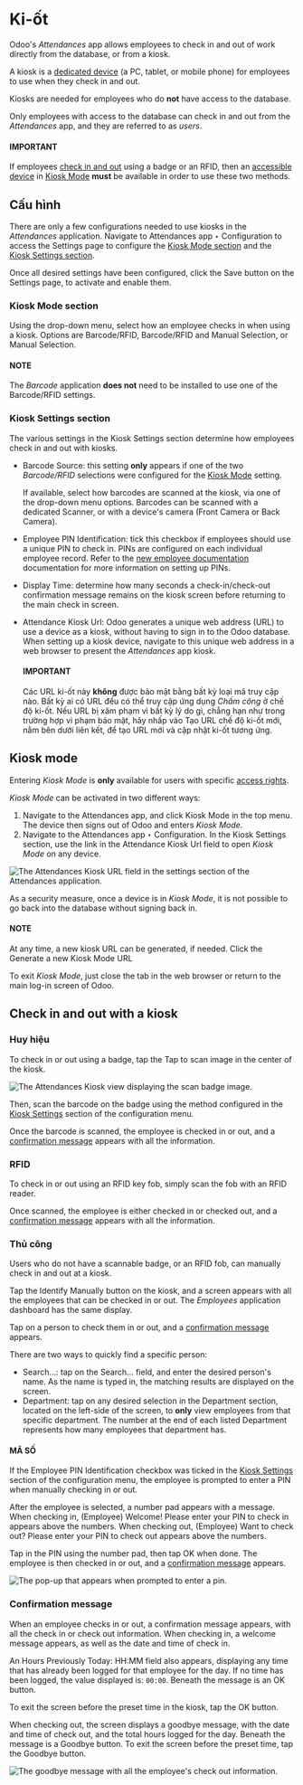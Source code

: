 # Ki-ốt

Odoo's *Attendances* app allows employees to check in and out of work directly from the database, or
from a kiosk.

A kiosk is a [dedicated device](applications/hr/attendances/hardware.md) (a PC, tablet, or mobile phone) for employees to use
when they check in and out.

Kiosks are needed for employees who do **not** have access to the database.

Only employees with access to the database can check in and out from the *Attendances* app, and they
are referred to as *users*.

#### IMPORTANT
If employees [check in and out](#attendances-kiosk-mode-entry) using a badge or an RFID,
then an [accessible device](applications/hr/attendances/hardware.md) in [Kiosk Mode](#attendances-kiosk-mode)
**must** be available in order to use these two methods.

## Cấu hình

There are only a few configurations needed to use kiosks in the *Attendances* application. Navigate
to Attendances app ‣ Configuration to access the Settings page to
configure the [Kiosk Mode section](#attendances-kiosk-mode) and the [Kiosk Settings section](#attendances-kiosk-settings).

Once all desired settings have been configured, click the Save button on the
Settings page, to activate and enable them.

<a id="attendances-kiosk-mode"></a>

### Kiosk Mode section

Using the drop-down menu, select how an employee checks in when using a kiosk. Options are
Barcode/RFID, Barcode/RFID and Manual Selection, or Manual
Selection.

#### NOTE
The *Barcode* application **does not** need to be installed to use one of the Barcode/RFID
settings.

<a id="attendances-kiosk-settings"></a>

### Kiosk Settings section

The various settings in the Kiosk Settings section determine how employees check in and
out with kiosks.

- Barcode Source: this setting **only** appears if one of the two *Barcode/RFID*
  selections were configured for the [Kiosk Mode](#attendances-kiosk-mode) setting.

  If available, select how barcodes are scanned at the kiosk, via one of the drop-down menu options.
  Barcodes can be scanned with a dedicated Scanner, or with a device's camera
  (Front Camera or Back Camera).
- Employee PIN Identification: tick this checkbox if employees should use a unique PIN
  to check in. PINs are configured on each individual employee record. Refer to the [new
  employee documentation](applications/hr/employees/new_employee.md#employees-hr-settings) documentation for more information on setting up
  PINs.
- Display Time: determine how many seconds a check-in/check-out confirmation message
  remains on the kiosk screen before returning to the main check in screen.
- Attendance Kiosk Url: Odoo generates a unique web address (URL) to use a device as a
  kiosk, without having to sign in to the Odoo database. When setting up a kiosk device, navigate to
  this unique web address in a web browser to present the *Attendances* app kiosk.

  #### IMPORTANT
  Các URL ki-ốt này **không** được bảo mật bằng bất kỳ loại mã truy cập nào. Bất kỳ ai có URL đều có thể truy cập ứng dụng *Chấm công* ở chế độ ki-ốt. Nếu URL bị xâm phạm vì bất kỳ lý do gì, chẳng hạn như trong trường hợp vi phạm bảo mật, hãy nhấp vào Tạo URL chế độ ki-ốt mới, nằm bên dưới liên kết, để tạo URL mới và cập nhật ki-ốt tương ứng.

## Kiosk mode

Entering *Kiosk Mode* is **only** available for users with specific [access rights](applications/hr/attendances.md#attendances-access-rights).

*Kiosk Mode* can be activated in two different ways:

1. Navigate to the Attendances app, and click Kiosk Mode in the top
   menu. The device then signs out of Odoo and enters *Kiosk Mode*.
2. Navigate to the Attendances app ‣ Configuration. In the Kiosk
   Settings section, use the link in the Attendance Kiosk Url field to open *Kiosk
   Mode* on any device.

![The Attendances Kiosk URL field in the settings section of the Attendances application.](../../../.gitbook/assets/kiosk-url.png)

As a security measure, once a device is in *Kiosk Mode*, it is not possible to go back into the
database without signing back in.

#### NOTE
At any time, a new kiosk URL can be generated, if needed. Click the <i class="fa fa-refresh"></i>
Generate a new Kiosk Mode URL

To exit *Kiosk Mode*, just close the tab in the web browser or return to the main log-in screen of
Odoo.

<a id="attendances-kiosk-mode-entry"></a>

## Check in and out with a kiosk

### Huy hiệu

To check in or out using a badge, tap the <i class="fa fa-camera"></i> Tap to scan image in the
center of the kiosk.

![The Attendances Kiosk view displaying the scan badge image.](../../../.gitbook/assets/scan-badge.png)

Then, scan the barcode on the badge using the method configured in the [Kiosk Settings](#attendances-kiosk-settings) section of the configuration menu.

Once the barcode is scanned, the employee is checked in or out, and a [confirmation message](#attendances-confirmation) appears with all the information.

### RFID

To check in or out using an RFID key fob, simply scan the fob with an RFID reader.

Once scanned, the employee is either checked in or checked out, and a [confirmation message](#attendances-confirmation) appears with all the information.

### Thủ công

Users who do not have a scannable badge, or an RFID fob, can manually check in and out at a kiosk.

Tap the Identify Manually button on the kiosk, and a screen appears with all the
employees that can be checked in or out. The *Employees* application dashboard has the same display.

Tap on a person to check them in or out, and a [confirmation message](#attendances-confirmation) appears.

There are two ways to quickly find a specific person:

- Search...: tap on the Search... field, and enter the desired person's
  name. As the name is typed in, the matching results are displayed on the screen.
- Department: tap on any desired selection in the Department section,
  located on the left-side of the screen, to **only** view employees from that specific department.
  The number at the end of each listed Department represents how many employees that
  department has.

#### MÃ SỐ

If the Employee PIN Identification checkbox was ticked in the [Kiosk Settings](#attendances-kiosk-settings) section of the configuration menu, the employee is prompted to enter a
PIN when manually checking in or out.

After the employee is selected, a number pad appears with a message. When checking in,
(Employee) Welcome! Please enter your PIN to check in appears above the numbers. When
checking out, (Employee) Want to check out? Please enter your PIN to check out appears
above the numbers.

Tap in the PIN using the number pad, then tap OK when done. The employee is then checked
in or out, and a [confirmation message](#attendances-confirmation) appears.

![The pop-up that appears when prompted to enter a pin.](../../../.gitbook/assets/enter-pin.png)

<a id="attendances-confirmation"></a>

### Confirmation message

When an employee checks in or out, a confirmation message appears, with all the check in or check
out information. When checking in, a welcome message appears, as well as the date and time of check
in.

An Hours Previously Today: HH:MM field also appears, displaying any time that has
already been logged for that employee for the day. If no time has been logged, the value displayed
is: `00:00`. Beneath the message is an OK button.

To exit the screen before the preset time in the kiosk, tap the OK button.

When checking out, the screen displays a goodbye message, with the date and time of check out, and
the total hours logged for the day. Beneath the message is a Goodbye button. To exit the
screen before the preset time, tap the Goodbye button.

![The goodbye message with all the employee's check out information.](../../../.gitbook/assets/goodbye-message.png)
